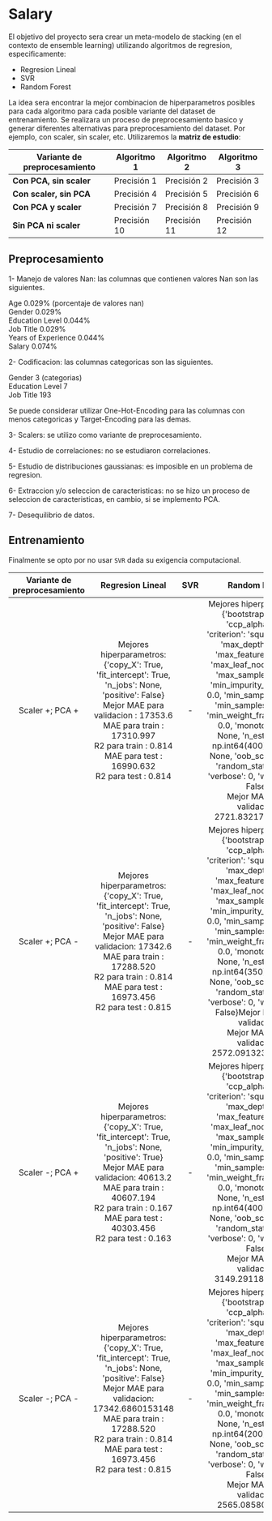 # Salary

El objetivo del proyecto sera crear un meta-modelo de stacking (en el contexto de ensemble learning) utilizando algoritmos de regresion, especificamente:

* Regresion Lineal
* SVR
* Random Forest

La idea sera encontrar la mejor combinacion de hiperparametros posibles para cada algoritmo para cada posible variante del dataset de entrenamiento. Se realizara un proceso de preprocesamiento basico y generar diferentes alternativas para preprocesamiento del dataset. Por ejemplo, con scaler, sin scaler, etc. Utilizaremos la **matriz de estudio**:


| **Variante de preprocesamiento** | **Algoritmo 1** | **Algoritmo 2** | **Algoritmo 3** |
|--------------------------------|-----------------|-----------------|-----------------|
| **Con PCA, sin scaler**        | Precisión 1     | Precisión 2     | Precisión 3     |
| **Con scaler, sin PCA**        | Precisión 4     | Precisión 5     | Precisión 6     |
| **Con PCA y scaler**           | Precisión 7     | Precisión 8     | Precisión 9     |
| **Sin PCA ni scaler**          | Precisión 10    | Precisión 11    | Precisión 12    |


## Preprocesamiento

1- Manejo de valores Nan: las columnas que contienen valores Nan son las siguientes.

Age                 0.029% (porcentaje de valores nan)\
Gender              0.029%\
Education Level     0.044%\
Job Title           0.029%\
Years of Experience 0.044%\
Salary              0.074%



2- Codificacion: las columnas categoricas son las siguientes.

Gender              3 (categorias)\
Education Level     7\
Job Title           193

Se puede considerar utilizar One-Hot-Encoding para las columnas con menos categoricas y Target-Encoding para las demas.

3- Scalers: se utilizo como variante de preprocesamiento.

4- Estudio de correlaciones: no se estudiaron correlaciones.

5- Estudio de distribuciones gaussianas: es imposible en un problema de regresion.

6- Extraccion y/o seleccion de caracteristicas: no se hizo un proceso de seleccion de caracteristicas, en cambio, si se implemento PCA.

7- Desequilibrio de datos.


## Entrenamiento

Finalmente se opto por no usar `SVR` dada su exigencia computacional.


| Variante de preprocesamiento |                                                                                                                        Regresion Lineal                                                                                                                        | SVR |                                                                                                                                                                                                                                                          Random Forest                                                                                                                                                                                                                                                         |
|:----------------------------:|:--------------------------------------------------------------------------------------------------------------------------------------------------------------------------------------------------------------------------------------------------------------:|:---:|:------------------------------------------------------------------------------------------------------------------------------------------------------------------------------------------------------------------------------------------------------------------------------------------------------------------------------------------------------------------------------------------------------------------------------------------------------------------------------------------------------------------------------:|
|        Scaler +; PCA +       | Mejores hiperparametros: {'copy_X': True, 'fit_intercept': True, 'n_jobs': None, 'positive': False}<br>Mejor MAE para validacion : 17353.6<br>MAE para train : 17310.997<br>R2 para train : 0.814<br>MAE para test : 16990.632<br>R2 para test : 0.814         |  -  | Mejores hiperparametros: {'bootstrap': False, 'ccp_alpha': 0.0, 'criterion': 'squared_error', 'max_depth': None, 'max_features': 'log2', 'max_leaf_nodes': None, 'max_samples': None, 'min_impurity_decrease': 0.0, 'min_samples_leaf': 1, 'min_samples_split': 2, 'min_weight_fraction_leaf': 0.0, 'monotonic_cst': None, 'n_estimators': np.int64(400), 'n_jobs': None, 'oob_score': False, 'random_state': None, 'verbose': 0, 'warm_start': False}<br>Mejor MAE para validacion: 2721.832178267951                         |
|        Scaler +; PCA -       | Mejores hiperparametros: {'copy_X': True, 'fit_intercept': True, 'n_jobs': None, 'positive': False}<br>Mejor MAE para validacion: 17342.6<br>MAE para train : 17288.520<br>R2 para train : 0.814<br>MAE para test : 16973.456<br>R2 para test : 0.815          |  -  | Mejores hiperparametros: {'bootstrap': False, 'ccp_alpha': 0.0, 'criterion': 'squared_error', 'max_depth': 20, 'max_features': 'log2', 'max_leaf_nodes': None, 'max_samples': None, 'min_impurity_decrease': 0.0, 'min_samples_leaf': 1, 'min_samples_split': 2, 'min_weight_fraction_leaf': 0.0, 'monotonic_cst': None, 'n_estimators': np.int64(350), 'n_jobs': None, 'oob_score': False, 'random_state': None, 'verbose': 0, 'warm_start': False}Mejor MAE para validacion<br>Mejor MAE para validacion: 2572.0913234724912 |
|        Scaler -; PCA +       | Mejores hiperparametros: {'copy_X': True, 'fit_intercept': True, 'n_jobs': None, 'positive': True}<br>Mejor MAE para validacion: 40613.2<br>MAE para train : 40607.194<br>R2 para train : 0.167<br>MAE para test : 40303.456<br>R2 para test : 0.163           |  -  | Mejores hiperparametros: {'bootstrap': False, 'ccp_alpha': 0.0, 'criterion': 'squared_error', 'max_depth': 40, 'max_features': 'sqrt', 'max_leaf_nodes': None, 'max_samples': None, 'min_impurity_decrease': 0.0, 'min_samples_leaf': 1, 'min_samples_split': 2, 'min_weight_fraction_leaf': 0.0, 'monotonic_cst': None, 'n_estimators': np.int64(400), 'n_jobs': None, 'oob_score': False, 'random_state': None, 'verbose': 0, 'warm_start': False}<br>Mejor MAE para validacion: 3149.291180832718                           |
|        Scaler -; PCA -       | Mejores hiperparametros: {'copy_X': True, 'fit_intercept': True, 'n_jobs': None, 'positive': False}<br>Mejor MAE para validacion: 17342.6860153148<br>MAE para train : 17288.520<br>R2 para train : 0.814<br>MAE para test : 16973.456<br>R2 para test : 0.815 |  -  | Mejores hiperparametros: {'bootstrap': False, 'ccp_alpha': 0.0, 'criterion': 'squared_error', 'max_depth': 30, 'max_features': 'log2', 'max_leaf_nodes': None, 'max_samples': None, 'min_impurity_decrease': 0.0, 'min_samples_leaf': 1, 'min_samples_split': 2, 'min_weight_fraction_leaf': 0.0, 'monotonic_cst': None, 'n_estimators': np.int64(200), 'n_jobs': None, 'oob_score': False, 'random_state': None, 'verbose': 0, 'warm_start': False}<br>Mejor MAE para validacion: 2565.08580718767                            |
